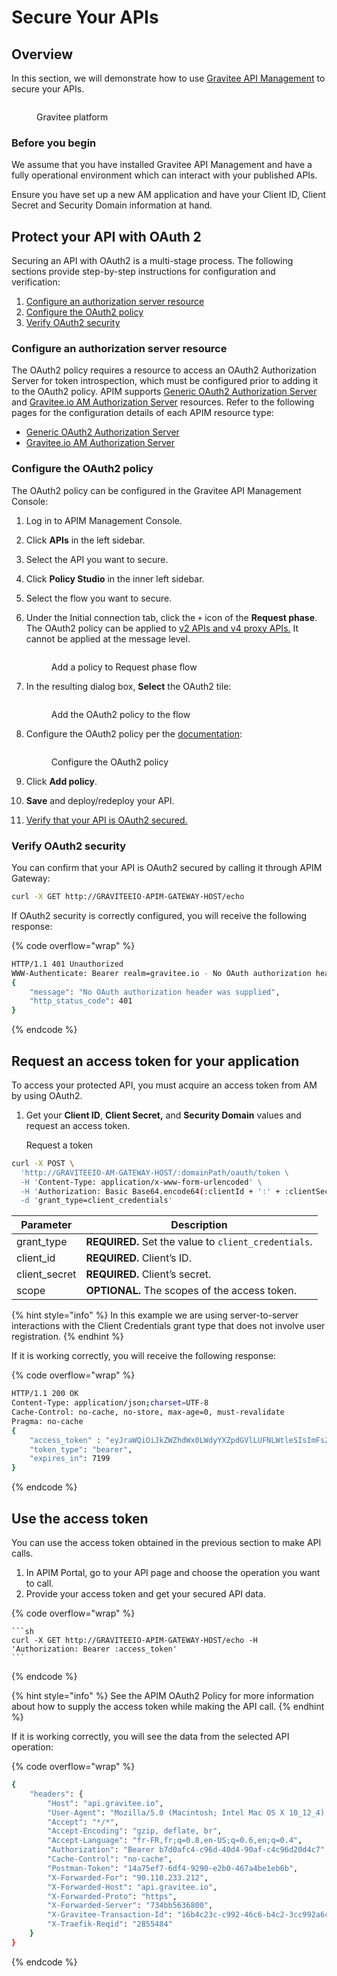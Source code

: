 # Secure Your APIs

## Overview

In this section, we will demonstrate how to use [Gravitee API Management](https://www.gravitee.io/products/api-management) to secure your APIs.

<figure><img src="https://docs.gravitee.io/images/am/current/graviteeio-am-quickstart-secure-apis-overview.png" alt=""><figcaption><p>Gravitee platform</p></figcaption></figure>

### Before you begin

We assume that you have installed Gravitee API Management and have a fully operational environment which can interact with your published APIs.

Ensure you have set up a new AM application and have your Client ID, Client Secret and Security Domain information at hand.

## Protect your API with OAuth 2

Securing an API with OAuth2 is a multi-stage process. The following sections provide step-by-step instructions for configuration and verification:

1. [Configure an authorization server resource](./#configure-an-authorization-server-resource)
2. [Configure the OAuth2 policy](./#configure-the-oauth2-policy)
3. [Verify OAuth2 security](./#verify-oauth2-security)

### Configure an authorization server resource

The OAuth2 policy requires a resource to access an OAuth2 Authorization Server for token introspection, which must be configured prior to adding it to the OAuth2 policy. APIM supports [Generic OAuth2 Authorization Server](https://documentation.gravitee.io/apim/reference/policy-reference/oauth2/generic-oauth2-authorization-server) and [Gravitee.io AM Authorization Server](https://documentation.gravitee.io/apim/reference/policy-reference/oauth2/gravitee.io-am-authorization-server) resources. Refer to the following pages for the configuration details of each APIM resource type:

* [Generic OAuth2 Authorization Server](configure-generic-oauth2-authorization-server.md)
* [Gravitee.io AM Authorization Server](configure-gravitee.io-access-management.md)

### Configure the OAuth2 policy

The OAuth2 policy can be configured in the Gravitee API Management Console:

1. Log in to APIM Management Console.
2. Click **APIs** in the left sidebar.
3. Select the API you want to secure.
4. Click **Policy Studio** in the inner left sidebar.
5. Select the flow you want to secure.
6.  Under the Initial connection tab, click the `+` icon of the **Request phase**. The OAuth2 policy can be applied to [v2 APIs and v4 proxy APIs.](broken-reference) It cannot be applied at the message level.&#x20;

    <figure><img src="../../../.gitbook/assets/oauth2 add to flow.png" alt=""><figcaption><p>Add a policy to Request phase flow</p></figcaption></figure>
7.  In the resulting dialog box, **Select** the OAuth2 tile:

    <figure><img src="../../../.gitbook/assets/oauth2 policy.png" alt=""><figcaption><p>Add the OAuth2 policy to the flow</p></figcaption></figure>
8.  Configure the OAuth2 policy per the [documentation](https://documentation.gravitee.io/apim/reference/policy-reference/oauth2):

    <figure><img src="../../../.gitbook/assets/oauth2 policy details.png" alt=""><figcaption><p>Configure the OAuth2 policy</p></figcaption></figure>
9. Click **Add policy**.
10. **Save** and deploy/redeploy your API.
11. [Verify that your API is OAuth2 secured.](./#verify-oauth2-security)

### Verify OAuth2 security

You can confirm that your API is OAuth2 secured by calling it through APIM Gateway:

```sh
curl -X GET http://GRAVITEEIO-APIM-GATEWAY-HOST/echo
```

If OAuth2 security is correctly configured, you will receive the following response:

{% code overflow="wrap" %}
```sh
HTTP/1.1 401 Unauthorized
WWW-Authenticate: Bearer realm=gravitee.io - No OAuth authorization header was supplied
{
    "message": "No OAuth authorization header was supplied",
    "http_status_code": 401
}
```
{% endcode %}

## Request an access token for your application

To access your protected API, you must acquire an access token from AM by using OAuth2.

1.  Get your **Client ID**, **Client Secret,** and **Security Domain** values and request an access token.

    Request a token

```sh
curl -X POST \
  'http://GRAVITEEIO-AM-GATEWAY-HOST/:domainPath/oauth/token \
  -H 'Content-Type: application/x-www-form-urlencoded' \
  -H 'Authorization: Basic Base64.encode64(:clientId + ':' + :clientSecret)' \
  -d 'grant_type=client_credentials'
```

| Parameter      | Description                                          |
| -------------- | ---------------------------------------------------- |
| grant\_type    | **REQUIRED.** Set the value to `client_credentials`. |
| client\_id     | **REQUIRED.** Client’s ID.                           |
| client\_secret | **REQUIRED.** Client’s secret.                       |
| scope          | **OPTIONAL.** The scopes of the access token.        |

{% hint style="info" %}
In this example we are using server-to-server interactions with the Client Credentials grant type that does not involve user registration.
{% endhint %}

If it is working correctly, you will receive the following response:

{% code overflow="wrap" %}
```sh
HTTP/1.1 200 OK
Content-Type: application/json;charset=UTF-8
Cache-Control: no-cache, no-store, max-age=0, must-revalidate
Pragma: no-cache
{
    "access_token" : "eyJraWQiOiJkZWZhdWx0LWdyYXZpdGVlLUFNLWtleSIsImFsZyI6IkhTMjU2In0.eyJzdWIiOiI0NTM...QW5rN0h2SEdUOFNMYyJ9.w8A9yKJcuFbE_SYmRRAdGBEz-6nnXg7rdv1S4JD9xGI",
    "token_type": "bearer",
    "expires_in": 7199
}
```
{% endcode %}

## Use the access token

You can use the access token obtained in the previous section to make API calls.

1. In APIM Portal, go to your API page and choose the operation you want to call.
2. Provide your access token and get your secured API data.

{% code overflow="wrap" %}
````
```sh
curl -X GET http://GRAVITEEIO-APIM-GATEWAY-HOST/echo -H 'Authorization: Bearer :access_token'
```
````
{% endcode %}

{% hint style="info" %}
See the APIM OAuth2 Policy for more information about how to supply the access token while making the API call.
{% endhint %}

If it is working correctly, you will see the data from the selected API operation:

{% code overflow="wrap" %}
```sh
{
    "headers": {
        "Host": "api.gravitee.io",
        "User-Agent": "Mozilla/5.0 (Macintosh; Intel Mac OS X 10_12_4) AppleWebKit/537.36 (KHTML, like Gecko) Chrome/59.0.3071.115 Safari/537.36",
        "Accept": "*/*",
        "Accept-Encoding": "gzip, deflate, br",
        "Accept-Language": "fr-FR,fr;q=0.8,en-US;q=0.6,en;q=0.4",
        "Authorization": "Bearer b7d0afc4-c96d-40d4-90af-c4c96d20d4c7",
        "Cache-Control": "no-cache",
        "Postman-Token": "14a75ef7-6df4-9290-e2b0-467a4be1eb6b",
        "X-Forwarded-For": "90.110.233.212",
        "X-Forwarded-Host": "api.gravitee.io",
        "X-Forwarded-Proto": "https",
        "X-Forwarded-Server": "734bb5636800",
        "X-Gravitee-Transaction-Id": "16b4c23c-c992-46c6-b4c2-3cc992a6c6db",
        "X-Traefik-Reqid": "2855484"
    }
}
```
{% endcode %}
